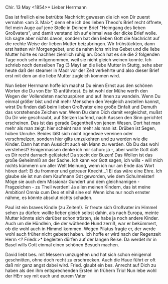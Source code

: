  Chir. 13 May <1854>*
Lieber Herrmann

Das ist freilich eine betrübte Nachricht gewesen die ich von Dir zuerst vernahm <am 3. Mai>*, denn ehe ich des lieben Theod's Brief recht öffnete, fiel mein Auge auf jene Stelle in Deinem Brief "Heimgang des lieben Großvaters", und damit verstand ich auf einmal was der dicke Brief wolle. Ich sagte aber nichts davon, sondern bat den lieben Gott die Nachricht auf die rechte Weise der lieben Mutter beizubringen. Wir frühstückten, dann erst hatten wir Morgengebet, und da nahm ichs mit ins Gebet und die liebe Mutter hörte es nachher ziemlich ruhig an. Doch hat es sie die 2 folgenden Tage noch sehr mitgenommen, weil sie nicht gleich weinen konnte. Ich schrieb noch denselben Tag (3 May) an die liebe Mutter in Stuttg, sehe aber heute daß der steamer in Madr vor der Zeit verkehrte und also dieser Brief erst mit dem an die liebe Mutter zugleich kommen wird.

Nun lieber Herrmann hoffe ich machst Du einen Ernst aus den schönen Worten die Du von Ebr 13 anführtest. Es ist wohl der Mühe werth den Wegen der Vollendeten nachzuspüren und auf ihnen zu wandeln. Wenn Du einmal größer bist und mit mehr Menschen den Vergleich anstellen kannst, wirst Du finden daß beim lieben Großvater eine große Einfalt und Demuth das vorstehende Zeichen war. Wenn Du dann Dich damit vergleichst, mußst Du Dir wie geschraubt, auf Stelzen laufend, nach Aussen den Sinn gerichtet erscheinen. Das ist das gerade Gegentheil von jenem Wesen. Dort hat man mehr als man zeigt: hier scheint man mehr als man ist. Drüben ist Segen, hüben Unruhe. Beides läßt sich nicht irgendwie vereinen oder verschmelzen, sondern hier gilts umzukehren und zu werden wie die Kinder. Dann hat man Aussicht auch ein Mann zu werden. Ob Du das wohl verstehest? Einigermassen denke ich mir schon: ja -, aber wollte Gott daß es Dir recht darnach gelüstete! Da steckt der Buzen! Das Wollen ist das große Geheimniß an der Sache. Ich kann vor Gott sagen, ich wills - will mich nichts kümmern um aller Welt Meinung, wenn ich nur am Ende das Wort hören darf: Ei du frommer und getreuer Knecht...1 Ei das wäre eine Ehre. Ich glaube sie ist nun dem Kaufmann Gdt geworden, wie dem Schulmeister! Möge sie auch dem Missionär Gundert und dem gleichnamigen - Fragzeichen - zu Theil werden! Ja allen meinen Kindern, das ist meine Ambition! Omnia cum Deo et nihil sine eo! Wenn ichs nur noch ernster nähme, es könnte absolut nichts schaden.

Paul ist ein braves Kindle (zu Zeiten!). Er freute sich Großvater im Himmel sehen zu dürfen: wollte lieber gleich selbst dahin, als nach Europa, meinte Mutter könnte sich darüber schon trösten, sie habe ja noch andere Kinder. Auch um die Hündlein, die der wüthende Hund zerriß, war er bekümmert, ob die wohl auch in Himmel kommen. Wegen Pilatus fragte er, der werde wohl auch früher nicht gebetet haben. Ich hoffe er wird nach der Regenzeit Herm <? Friedr.>* begleiten dürfen auf der langen Reise. Da werdet ihr in Basel wills Gott einmal einen schönen Besuch machen.

David liebt bes. mit Messern umzugehen und hat sich schon einigemal geschnitten, ohne doch recht zu erschrecken. Auch die Haue führt er oft daß mir ganz angst dabei wird. Fried. glaubt ein bes. Anrecht auf Dich zu haben als den ihm entsprechenden Ersten im frühern Trio! Nun lebe wohl der HErr sey mit euch und
 eurem Vater

